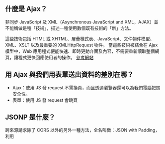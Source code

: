 ## 什麼是 Ajax？
非同步 JavaScript 及 XML（Asynchronous JavaScript and XML，AJAX）並不能稱做是種「技術」，描述一種使用數個既有技術的「新」方法。

這些技術包括 HTML 或 XHTML、層疊樣式表、JavaScript、文件物件模型、XML、XSLT 以及最重要的 XMLHttpRequest 物件。
當這些技術被結合在 Ajax 模型中，Web 應用程式便能快速、即時更動介面及內容，不需要重新讀取整個網頁，讓程式更快回應使用者的操作。
[參考網站](https://ithelp.ithome.com.tw/articles/10200409)

## 用 Ajax 與我們用表單送出資料的差別在哪？
- Ajax：使用 JS 發 request 不需換頁，而且透過瀏覽器還可以為我們電腦把關安全性。
- 表單：使用 JS 發 request 會跳頁

## JSONP 是什麼？
跨來源請求除了 CORS 以外的另外一種方法，全名叫做：JSON with Padding，利用 <script> 的這個特性來達成跨來源請求的。

## 要如何存取跨網域的 API？
1. CORS：想開啟跨來源 HTTP 請求的話，Server 必須在 Response 的 Header 裡面加上 Access-Control-Allow-Origin: *。
2. JSONP <script>，範例如下
	```js
	<script src="https://another-origin.com/api/games"></script>
	<script>
	  console.log(response);
	</script>
	```

## 為什麼我們在第四週時沒碰到跨網域的問題，這週卻碰到了？
第四周使用 node.js 是直接在本機向 Sever 發出 Response，這周則是使用 JS 透過瀏覽器發出 Response，使用 node.js 並不會有跨領域（同源政策）的問題，所以當遇到存取問題時，需要透過 CROS 或 JSON 方法解決。
